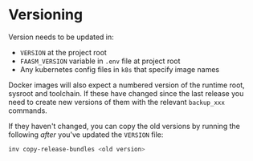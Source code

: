 # Versioning

Version needs to be updated in:

- `VERSION` at the project root
- `FAASM_VERSION` variable in `.env` file at project root
- Any kubernetes config files in `k8s` that specify image names

Docker images will also expect a numbered version of the runtime root, sysroot and toolchain. If these have changed since the last release you need to create new versions of them with the relevant `backup_xxx` commands. 

If they haven't changed, you can copy the old versions by running the following _after_ you've updated the `VERSION` file:

```bash
inv copy-release-bundles <old version>
```
